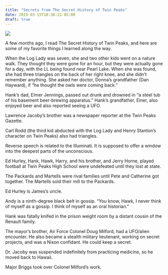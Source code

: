 ```yaml
---
title: "Secrets from The Secret History of Twin Peaks"
date: 2019-03-15T18:30:21-05:00
draft: true
---
```

![](/static/dale-cooper.jpg)

A few months ago, I read The Secret History of Twin Peaks, and here are some of my favorite things I learned along the way.

When the Log Lady was seven, she and two other kids went on a nature walk. They thought they were gone for an hour, but they were actually gone for a day, with the LL being found near Pearl Lake. When she was found, she had three triangles on the back of her right knee, and she didn’t remember anything. She asked her doctor, Donna’s grandfather (Dan Hayward), if “he thought the owls were coming back.”

Hank’s dad, Elmer Jennings, passed out drunk and drowned in “a steel tub of his basement beer-brewing apparatus.” Hank’s grandfather, Einer, also enjoyed beer and also reported seeing a UFO.

Lawrence Jacoby’s brother was a newspaper reporter at the Twin Peaks Gazette.

Carl Rodd (the third kid abducted with the Log Lady and Henry Stanton’s character on Twin Peaks) also had triangles.

Reverse speech is related to the Illuminati. It is supposed to offer a window into the deepest parts of the unconscious.

Ed Hurley, Hank, Hawk, Harry, and his brother, and Jerry Horne, played football at Twin Peaks High School were undefeated until they lost at state.

The Packards and Martells were rival families until Pete and Catherine got together. The Martells sold their mill to the Packards.

Ed Hurley is James’s uncle.

Andy is a ninth-degree black belt in gossip. “You know, Hawk, I never think of myself as a gossip. I think of myself as an oral historian.”

Hank was fatally knifed in the prison weight room by a distant cousin of the Renault family.

The mayor’s brother, Air Force Colonel Doug Milford, had a UFO/alien encounter. He also became a stealth military lieutenant, working on secret projects, and was a Nixon confidant. He could keep a secret.

Dr. Jacoby was suspended indefinitely from practicing medicine, so he moved back to Hawaii.

Major Briggs took over Colonel Milford’s work.

